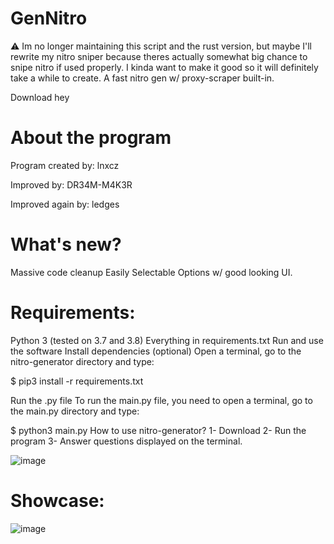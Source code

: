 # GenNitro
⚠️ Im no longer maintaining this script and the rust version, but maybe I'll rewrite my nitro sniper because theres actually somewhat big chance to snipe nitro if used properly. I kinda want to make it good so it will definitely take a while to create.  A fast nitro gen w/ proxy-scraper built-in.  

Download
hey

# About the program
Program created by: lnxcz

Improved by: DR34M-M4K3R

Improved again by: ledges



# What's new?
Massive code cleanup
Easily Selectable Options w/ good looking UI.


# Requirements:
Python 3 (tested on 3.7 and 3.8)
Everything in requirements.txt Run and use the software
Install dependencies (optional)
Open a terminal, go to the nitro-generator directory and type:

$ pip3 install -r requirements.txt



Run the .py file
To run the main.py file, you need to open a terminal, go to the main.py directory and type:

$ python3 main.py
How to use nitro-generator?
1- Download
2- Run the program
3- Answer questions displayed on the terminal.

![image](https://github.com/user-attachments/assets/1638688d-f84d-424c-b59e-3e0cf29072f9)

# Showcase:
![image](https://github.com/user-attachments/assets/57c48b5e-d4dd-46fa-8522-9355fb6c038b)
